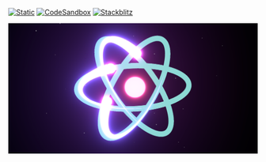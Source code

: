 [![Static](https://img.shields.io/badge/demo-%23646CFF.svg?logo=html5&logoColor=white)](https://pmndrs.github.io/examples/react-ellipsecurve)
[![CodeSandbox](https://img.shields.io/badge/codesandbox-040404?logo=codesandbox&logoColor=DBDBDB)](https://codesandbox.io/s/github/pmndrs/examples/tree/main/demos/react-ellipsecurve)
[![Stackblitz](https://img.shields.io/badge/stackblitz-fff?logo=Stackblitz&logoColor=1389FD)](https://stackblitz.com/github/pmndrs/examples/tree/main/demos/react-ellipsecurve)

![](thumbnail.png)
